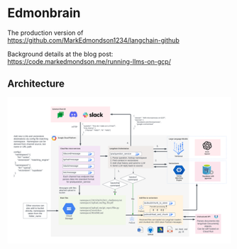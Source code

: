 # Edmonbrain

The production version of https://github.com/MarkEdmondson1234/langchain-github

Background details at the blog post: https://code.markedmondson.me/running-llms-on-gcp/

## Architecture

![](llm-arch.png)


